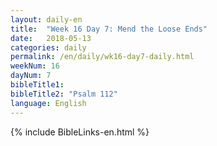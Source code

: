 ```yaml
---
layout: daily-en
title:  "Week 16 Day 7: Mend the Loose Ends"
date:   2018-05-13
categories: daily
permalink: /en/daily/wk16-day7-daily.html
weekNum: 16
dayNum: 7
bibleTitle1: 
bibleTitle2: "Psalm 112"
language: English
---
```


{% include BibleLinks-en.html %}
